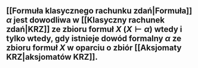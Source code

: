 ## [[Formuła klasycznego rachunku zdań|Formuła]] $\alpha$ jest **dowodliwa** w [[Klasyczny rachunek zdań|KRZ]] ze zbioru formuł $X$ ($X \vdash \alpha$) wtedy i tylko wtedy, gdy istnieje dowód formalny $\alpha$ ze zbioru formuł $X$ w oparciu o zbiór [[Aksjomaty KRZ|aksjomatów KRZ]].